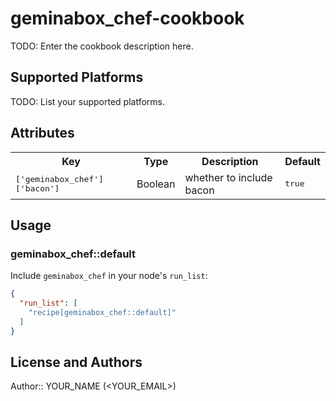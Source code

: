 # geminabox_chef-cookbook

TODO: Enter the cookbook description here.

## Supported Platforms

TODO: List your supported platforms.

## Attributes

<table>
  <tr>
    <th>Key</th>
    <th>Type</th>
    <th>Description</th>
    <th>Default</th>
  </tr>
  <tr>
    <td><tt>['geminabox_chef']['bacon']</tt></td>
    <td>Boolean</td>
    <td>whether to include bacon</td>
    <td><tt>true</tt></td>
  </tr>
</table>

## Usage

### geminabox_chef::default

Include `geminabox_chef` in your node's `run_list`:

```json
{
  "run_list": [
    "recipe[geminabox_chef::default]"
  ]
}
```

## License and Authors

Author:: YOUR_NAME (<YOUR_EMAIL>)
